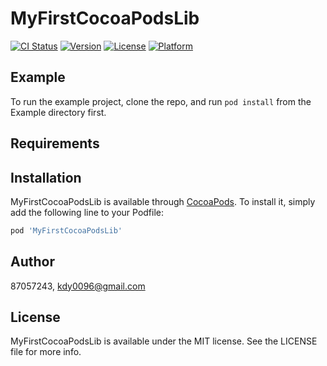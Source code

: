 # MyFirstCocoaPodsLib

[![CI Status](https://img.shields.io/travis/87057243/MyFirstCocoaPodsLib.svg?style=flat)](https://travis-ci.org/87057243/MyFirstCocoaPodsLib)
[![Version](https://img.shields.io/cocoapods/v/MyFirstCocoaPodsLib.svg?style=flat)](https://cocoapods.org/pods/MyFirstCocoaPodsLib)
[![License](https://img.shields.io/cocoapods/l/MyFirstCocoaPodsLib.svg?style=flat)](https://cocoapods.org/pods/MyFirstCocoaPodsLib)
[![Platform](https://img.shields.io/cocoapods/p/MyFirstCocoaPodsLib.svg?style=flat)](https://cocoapods.org/pods/MyFirstCocoaPodsLib)

## Example

To run the example project, clone the repo, and run `pod install` from the Example directory first.

## Requirements

## Installation

MyFirstCocoaPodsLib is available through [CocoaPods](https://cocoapods.org). To install
it, simply add the following line to your Podfile:

```ruby
pod 'MyFirstCocoaPodsLib'
```

## Author

87057243, kdy0096@gmail.com

## License

MyFirstCocoaPodsLib is available under the MIT license. See the LICENSE file for more info.
